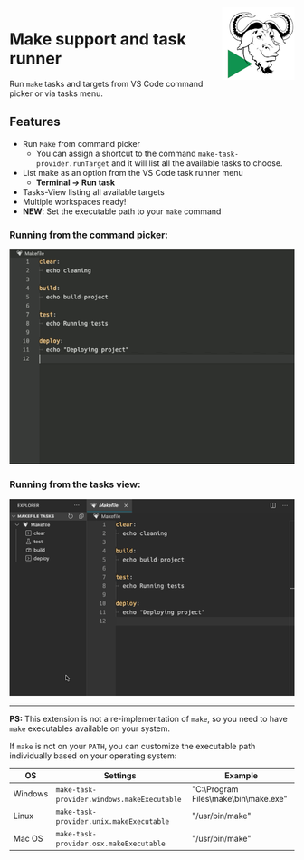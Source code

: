 <img src="images/Makefile.png" align="right" />

# Make support and task runner

Run `make` tasks and targets from VS Code command picker or via tasks menu.

## Features

- Run `Make` from command picker
  - You can assign a shortcut to the command `make-task-provider.runTarget` and it will list all the available tasks to choose.
- List make as an option from the VS Code task runner menu
  - **Terminal -> Run task**
- Tasks-View listing all available targets
- Multiple workspaces ready!
- **NEW**: Set the executable path to your `make` command

### Running from the command picker:

![command picker](images/command-picker.gif)

### Running from the tasks view:

![command picker](images/task-tree.gif)

---

**PS:** This extension is not a re-implementation of `make`, so you need to have `make` executables available on your system.

If `make` is not on your `PATH`, you can customize the executable path individually based on your operating system:

| OS      | Settings                                    | Example                                  |
| ------- | ------------------------------------------- | ---------------------------------------- |
| Windows | `make-task-provider.windows.makeExecutable` | "C:\\Program Files\\make\\bin\\make.exe" |
| Linux   | `make-task-provider.unix.makeExecutable`    | "/usr/bin/make"                          |
| Mac OS  | `make-task-provider.osx.makeExecutable`     | "/usr/bin/make"                          |
